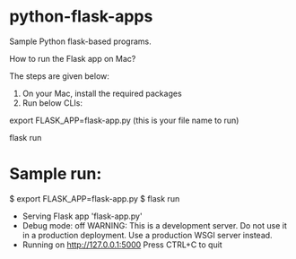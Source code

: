 # python-flask-apps
Sample Python flask-based programs.

How to run the Flask app on Mac? 

The steps are given below:

1. On your Mac, install the required packages
2. Run below CLIs:
   
export FLASK_APP=flask-app.py (this is your file name to run)

flask run

Sample run:
============

$ export FLASK_APP=flask-app.py
$ flask run
 * Serving Flask app 'flask-app.py'
 * Debug mode: off
WARNING: This is a development server. Do not use it in a production deployment. Use a production WSGI server instead.
 * Running on http://127.0.0.1:5000
Press CTRL+C to quit
